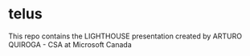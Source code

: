 # telus

This repo contains the LIGHTHOUSE presentation created by ARTURO QUIROGA - CSA at Microsoft Canada
